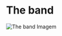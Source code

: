 # The band

![The band Imagem](http://eduardolima.epizy.com/wp-content/uploads/2020/10/guitar_guitarist_bw_122822_800x600.jpg)